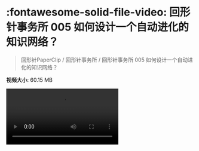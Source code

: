 # :fontawesome-solid-file-video: 回形针事务所 005 如何设计一个自动进化的知识网络？

> 回形针PaperClip / 回形针事务所 / 回形针事务所 005 如何设计一个自动进化的知识网络？

**视频大小**: 60.15 MB

<div class="video"><video src="https://file.hsyhx.top/archive/回形针PaperClip/回形针事务所/回形针事务所 005 如何设计一个自动进化的知识网络？.mp4" controls preload>🤔 您的浏览器不支持 video 标签</video></div>